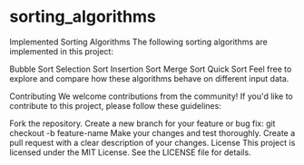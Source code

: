 ﻿# sorting_algorithms
Implemented Sorting Algorithms
The following sorting algorithms are implemented in this project:

Bubble Sort
Selection Sort
Insertion Sort
Merge Sort
Quick Sort
Feel free to explore and compare how these algorithms behave on different input data.

Contributing
We welcome contributions from the community! If you'd like to contribute to this project, please follow these guidelines:

Fork the repository.
Create a new branch for your feature or bug fix: git checkout -b feature-name
Make your changes and test thoroughly.
Create a pull request with a clear description of your changes.
License
This project is licensed under the MIT License. See the LICENSE file for details.
